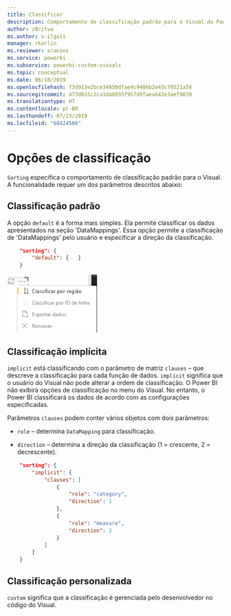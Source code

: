 ```yaml
---
title: Classificar
description: Comportamento de classificação padrão para o Visual do Power BI.
author: zBritva
ms.author: v-ilgali
manager: rkarlin
ms.reviewer: sranins
ms.service: powerbi
ms.subservice: powerbi-custom-visuals
ms.topic: conceptual
ms.date: 06/18/2019
ms.openlocfilehash: f3d913e2bce34850dfae4c9486b2e43c78521a58
ms.sourcegitcommit: 473d031c2ca1da8935f957d9faea642e3aef9839
ms.translationtype: HT
ms.contentlocale: pt-BR
ms.lasthandoff: 07/23/2019
ms.locfileid: "68424506"
---
```

# <a name="sorting-options"></a>Opções de classificação

`Sorting` especifica o comportamento de classificação padrão para o Visual.
A funcionalidade requer um dos parâmetros descritos abaixo:

## <a name="default-sorting"></a>Classificação padrão

A opção `default` é a forma mais simples. Ela permite classificar os dados apresentados na seção 'DataMappings'.
Essa opção permite a classificação de 'DataMappings' pelo usuário e especificar a direção da classificação.

```json
    "sorting": {
        "default": {   }
    }
```

![Opções de classificação no menu de contexto](./media/sorting.png)

## <a name="implicit-sorting"></a>Classificação implícita

`implicit` está classificando com o parâmetro de matriz `clauses` – que descreve a classificação para cada função de dados.
`implicit` significa que o usuário do Visual não pode alterar a ordem de classificação.
O Power BI não exibirá opções de classificação no menu do Visual. No entanto, o Power BI classificará os dados de acordo com as configurações especificadas.

Parâmetros `clauses` podem conter vários objetos com dois parâmetros:

- `role` – determina `DataMapping` para classificação.

- `direction` – determina a direção da classificação (1 = crescente, 2 = decrescente).

```json
    "sorting": {
        "implicit": {
            "clauses": [
                {
                    "role": "category",
                    "direction": 1
                },
                {
                    "role": "measure",
                    "direction": 2
                }
            ]
        }
    }
```

## <a name="custom-sorting"></a>Classificação personalizada

`custom` significa que a classificação é gerenciada pelo desenvolvedor no código do Visual.
